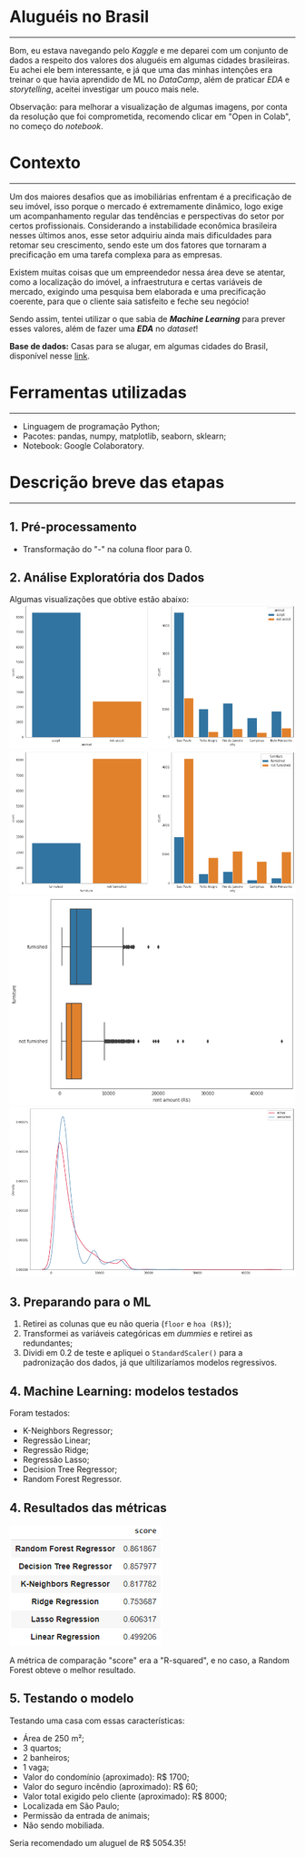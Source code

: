 # Aluguéis no Brasil
---
Bom, eu estava navegando pelo *Kaggle* e me deparei com um conjunto de dados a respeito dos valores dos aluguéis em algumas cidades brasileiras. Eu achei ele bem interessante, e já que uma das minhas intenções era treinar o que havia aprendido de ML no *DataCamp*, além de praticar *EDA* e *storytelling*, aceitei investigar um pouco mais nele.

Observação: para melhorar a visualização de algumas imagens, por conta da resolução que foi comprometida, recomendo clicar em "Open in Colab", no começo do *notebook*.
# Contexto
---
Um dos maiores desafios que as imobiliárias enfrentam é a precificação de seu imóvel, isso porque o mercado é extremamente dinâmico, logo exige um acompanhamento regular das tendências e perspectivas do setor por certos profissionais. Considerando a instabilidade econômica brasileira nesses últimos anos, esse setor adquiriu ainda mais dificuldades para retomar seu crescimento, sendo este um dos fatores que tornaram a precificação em uma tarefa complexa para as empresas.

Existem muitas coisas que um empreendedor nessa área deve se atentar, como a localização do imóvel, a infraestrutura e certas variáveis de mercado, exigindo uma pesquisa bem elaborada e uma precificação coerente, para que o cliente saia satisfeito e feche seu negócio!

Sendo assim, tentei utilizar o que sabia de ***Machine Learning*** para prever esses valores, além de fazer uma ***EDA*** no *dataset*!

**Base de dados:** Casas para se alugar, em algumas cidades do Brasil, disponível nesse [link](https://www.kaggle.com/rubenssjr/brasilian-houses-to-rent).

# Ferramentas utilizadas
---
- Linguagem de programação Python;
- Pacotes: pandas, numpy, matplotlib, seaborn, sklearn;
- Notebook: Google Colaboratory.

# Descrição breve das etapas
---
## 1. Pré-processamento
- Transformação do "-" na coluna floor para 0.

## 2. Análise Exploratória dos Dados
Algumas visualizações que obtive estão abaixo:
![](https://github.com/Emersonmiady/houses-rent-br/blob/main/img/accept_animal_city.png?raw=true)
![](https://github.com/Emersonmiady/houses-rent-br/blob/main/img/furniture_city.png?raw=true)
![](https://github.com/Emersonmiady/houses-rent-br/blob/main/img/furniture_rent_amount.png?raw=true)
![](https://github.com/Emersonmiady/houses-rent-br/blob/main/img/prediction_rf.png?raw=true)

## 3. Preparando para o ML
1. Retirei as colunas que eu não queria (`floor` e `hoa (R$)`);
2. Transformei as variáveis categóricas em *dummies* e retirei as redundantes;
3. Dividi em 0.2 de teste e apliquei o `StandardScaler()` para a padronização dos dados, já que ultilizaríamos modelos regressivos.

## 4. Machine Learning: modelos testados
Foram testados:
- K-Neighbors Regressor;
- Regressão Linear;
- Regressão Ridge;
- Regressão Lasso;
- Decision Tree Regressor;
- Random Forest Regressor.

## 4. Resultados das métricas
<img src="https://github.com/Emersonmiady/houses-rent-br/blob/main/img/ml_results.png?raw=true">

A métrica de comparação "score" era a "R-squared", e no caso, a Random Forest obteve o melhor resultado.

## 5. Testando o modelo
Testando uma casa com essas características:
- Área de 250 m²;
- 3 quartos;
- 2 banheiros;
- 1 vaga;
- Valor do condomínio (aproximado): R\$ 1700;
- Valor do seguro incêndio (aproximado): R\$ 60;
- Valor total exigido pelo cliente (aproximado): R\$ 8000;
- Localizada em São Paulo;
- Permissão da entrada de animais;
- Não sendo mobiliada.

Seria recomendado um aluguel de R$ 5054.35!
